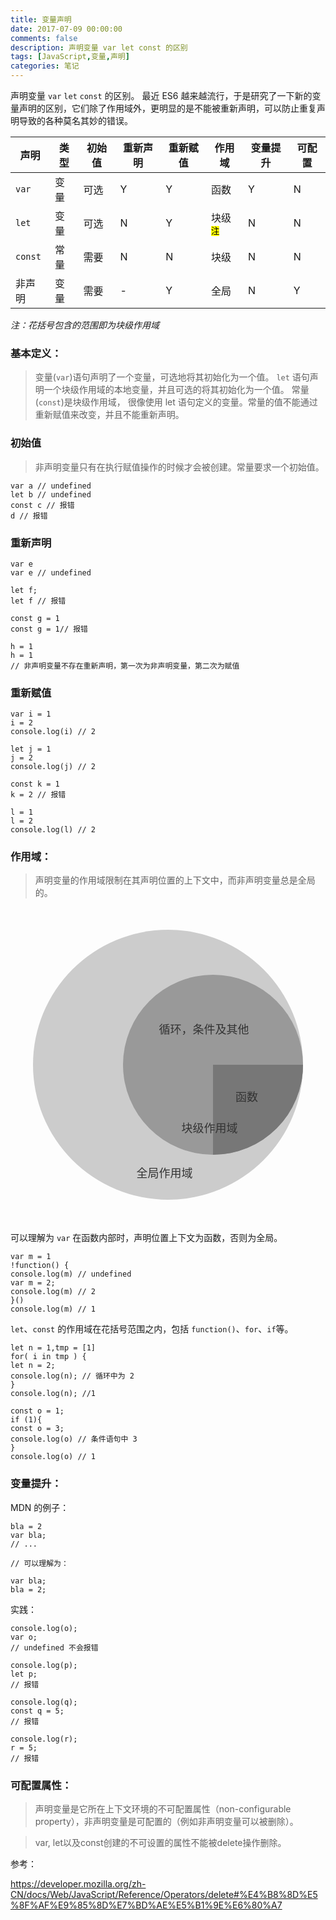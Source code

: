 ```yaml
---
title: 变量声明
date: 2017-07-09 00:00:00
comments: false
description: 声明变量 var let const 的区别
tags: [JavaScript,变量,声明]
categories: 笔记
---
```


声明变量 `var` `let` `const` 的区别。
最近 ES6 越来越流行，于是研究了一下新的变量声明的区别，它们除了作用域外，更明显的是不能被重新声明，可以防止重复声明导致的各种莫名其妙的错误。


<!--more-->

|声明|类型|初始值|重新声明|重新赋值|作用域|变量提升|可配置|
|--|--|--|--|--|--|--|--|
|`var`|变量|可选|Y|Y|函数|Y|N|
|`let`|变量|可选|N|Y|块级<sup><mark>注</mark></sup>|N|N|
|`const`|常量|需要|N|N|块级|N|N|
|非声明|变量|需要|-|Y|全局|N|Y|

*注：花括号包含的范围即为块级作用域*

### 基本定义：

> 变量(`var`)语句声明了一个变量，可选地将其初始化为一个值。
> `let` 语句声明一个块级作用域的本地变量，并且可选的将其初始化为一个值。
> 常量(`const`)是块级作用域， 很像使用 let 语句定义的变量。常量的值不能通过重新赋值来改变，并且不能重新声明。

### 初始值

> 非声明变量只有在执行赋值操作的时候才会被创建。常量要求一个初始值。

```
var a // undefined
let b // undefined
const c // 报错
d // 报错
```
### 重新声明
```
var e 
var e // undefined
```
```
let f;
let f // 报错
```
```
const g = 1
const g = 1// 报错
```
```
h = 1
h = 1
// 非声明变量不存在重新声明，第一次为非声明变量，第二次为赋值
```
### 重新赋值

```
var i = 1
i = 2
console.log(i) // 2
```
```
let j = 1
j = 2
console.log(j) // 2
```
```
const k = 1
k = 2 // 报错
```
```
l = 1
l = 2
console.log(l) // 2
```

### 作用域：
> 声明变量的作用域限制在其声明位置的上下文中，而非声明变量总是全局的。

<svg class="mysvg" viewBox="0 0 70 70" xmlns="http://www.w3.org/2000/svg"><circle fill="#ccc" cx="35" cy="35" r="30"/><circle fill="#999" cx="45" cy="35" r="20"/><path fill="#777" d="M45,35 v20 a20,-20 0 0,0 20,-20 0 z" /><text fill="#333" font-size="2.5"><tspan y="60" x="28">全局作用域</tspan><tspan y="50" x="38">块级作用域</tspan><tspan y="43" x="50">函数</tspan><tspan y="28" x="33">循环，条件及其他</tspan></text></svg>

可以理解为 `var` 在函数内部时，声明位置上下文为函数，否则为全局。

```
var m = 1
!function() {
console.log(m) // undefined
var m = 2;
console.log(m) // 2
}()
console.log(m) // 1

```

`let`、`const` 的作用域在花括号范围之内，包括 `function()`、`for`、`if`等。
```
let n = 1,tmp = [1]
for( i in tmp ) {
let n = 2;
console.log(n); // 循环中为 2
}
console.log(n); //1
```
```
const o = 1;
if (1){
const o = 3;
console.log(o) // 条件语句中 3
}
console.log(o) // 1
```
### 变量提升：
MDN 的例子：
```
bla = 2
var bla;
// ...

// 可以理解为：

var bla;
bla = 2;
```
实践：
```
console.log(o);
var o;
// undefined 不会报错
 ```
```
console.log(p);
let p;
// 报错
 ```
 ```
console.log(q);
const q = 5;
// 报错
 ```
 ```
console.log(r);
r = 5;
// 报错
 ```

### 可配置属性：
> 声明变量是它所在上下文环境的不可配置属性（non-configurable property），非声明变量是可配置的（例如非声明变量可以被删除）。

> var, let以及const创建的不可设置的属性不能被delete操作删除。


参考：

https://developer.mozilla.org/zh-CN/docs/Web/JavaScript/Reference/Operators/delete#%E4%B8%8D%E5%8F%AF%E9%85%8D%E7%BD%AE%E5%B1%9E%E6%80%A7